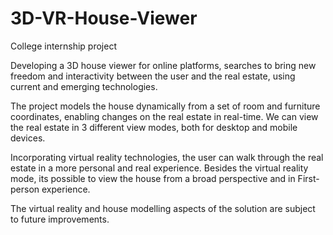 # 3D-VR-House-Viewer

College internship project

Developing a 3D house viewer for online platforms, searches to bring new freedom and interactivity between the user and the real estate, using current and emerging technologies. 

The project models the house dynamically from a set of room and furniture coordinates, enabling changes on the real estate in real-time. We can view the real estate in 3 different view modes, both for desktop and mobile devices.

Incorporating virtual reality technologies, the user can walk through the real estate in a more personal and real experience. Besides the virtual reality mode, its possible to view the house from a broad perspective and in First-person experience. 

The virtual reality and house modelling aspects of the solution are subject to future improvements.
